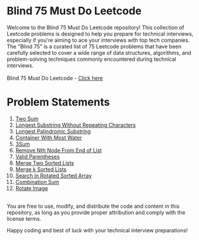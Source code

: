 # Blind 75 Must Do Leetcode

Welcome to the Blind 75 Must Do Leetcode repository! This collection of Leetcode problems is designed to help you prepare for technical interviews, especially if you're aiming to ace your interviews with top tech companies. The "Blind 75" is a curated list of 75 Leetcode problems that have been carefully selected to cover a wide range of data structures, algorithms, and problem-solving techniques commonly encountered during technical interviews.<br><br>
Blind 75 Must Do Leetcode - [Click here](https://leetcode.com/list/xi4ci4ig/)

# Problem Statements
1. [Two Sum](https://leetcode.com/problems/two-sum/?envType=list&envId=poxu4l93)<br>
2. [Longest Substring Without Repeating Characters](https://leetcode.com/problems/longest-substring-without-repeating-characters/?envType=list&envId=xi4ci4ig)<br>
3. [Longest Palindromic Substring](https://leetcode.com/problems/longest-palindromic-substring/?envType=list&envId=xi4ci4ig)<br>
4. [Container With Most Water](https://leetcode.com/problems/container-with-most-water/?envType=list&envId=poxu4l93)<br>
5. [3Sum](https://leetcode.com/problems/3sum/?envType=list&envId=xi4ci4ig)<br>
6. [Remove Nth Node From End of List](https://leetcode.com/problems/remove-nth-node-from-end-of-list/?envType=list&envId=xi4ci4ig)<br>
7. [Valid Parentheses](https://leetcode.com/problems/valid-parentheses/?envType=list&envId=xi4ci4ig)<br>
8. [Merge Two Sorted Lists](https://leetcode.com/problems/merge-two-sorted-lists/?envType=list&envId=xi4ci4ig)<br>
9. [Merge k Sorted Lists](https://leetcode.com/problems/merge-k-sorted-lists/?envType=list&envId=xi4ci4ig)<br>
10. [Search in Rotated Sorted Array](https://leetcode.com/problems/search-in-rotated-sorted-array/?envType=list&envId=xi4ci4ig)<br>
11. [Combination Sum](https://leetcode.com/problems/combination-sum/?envType=list&envId=xi4ci4ig)<br>
12. [Rotate Image](https://leetcode.com/problems/rotate-image/?envType=list&envId=xi4ci4ig)<br><br>



You are free to use, modify, and distribute the code and content in this repository, as long as you provide proper attribution and comply with the license terms.

Happy coding and best of luck with your technical interview preparations!